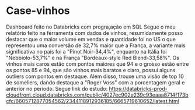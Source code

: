 # Case-vinhos
Dashboard feito no Databricks com progra,ação em SQL
Segue o meu relatório feito na ferramenta com dados de vinhos, resumidamente posso destacar que o maior volume em vendas e quantidade foi no US o que representou uma conversão de 32,7% maior que a França, a variante mais significativa no país foi a "Pinot Noir-34,4%", enquanto na Itália foi "Nebbiolo-53,7%" e na França "Bordeaux-style Red Blend-33,58%". Os vinhos mais caros estão com pontos maiores que 94 e o grosso estão entre os pontos 85 e 94, que são vinhos mais baratos e claro, possui alguns outliers com pontos em destaque. Além disso, trouxe uma visão de top 10 de someliers, dando destaque a "Roger Voss" com a porcentagem geral e anterior no período.
Segue link do estudo: https://databricks-prod-cloudfront.cloud.databricks.com/public/4027ec902e239c93eaaa8714f173bcfc/6605712877054562/2344118912936185/6665719610652/latest.html
